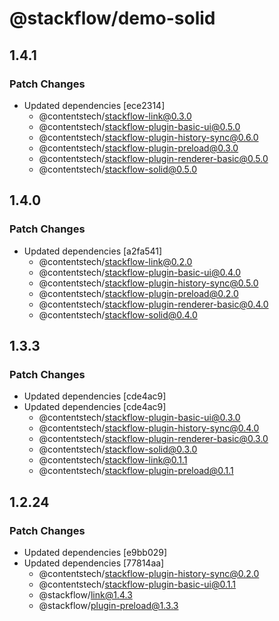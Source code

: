 # @stackflow/demo-solid

## 1.4.1

### Patch Changes

- Updated dependencies [ece2314]
  - @contentstech/stackflow-link@0.3.0
  - @contentstech/stackflow-plugin-basic-ui@0.5.0
  - @contentstech/stackflow-plugin-history-sync@0.6.0
  - @contentstech/stackflow-plugin-preload@0.3.0
  - @contentstech/stackflow-plugin-renderer-basic@0.5.0
  - @contentstech/stackflow-solid@0.5.0

## 1.4.0

### Patch Changes

- Updated dependencies [a2fa541]
  - @contentstech/stackflow-link@0.2.0
  - @contentstech/stackflow-plugin-basic-ui@0.4.0
  - @contentstech/stackflow-plugin-history-sync@0.5.0
  - @contentstech/stackflow-plugin-preload@0.2.0
  - @contentstech/stackflow-plugin-renderer-basic@0.4.0
  - @contentstech/stackflow-solid@0.4.0

## 1.3.3

### Patch Changes

- Updated dependencies [cde4ac9]
- Updated dependencies [cde4ac9]
  - @contentstech/stackflow-plugin-basic-ui@0.3.0
  - @contentstech/stackflow-plugin-history-sync@0.4.0
  - @contentstech/stackflow-plugin-renderer-basic@0.3.0
  - @contentstech/stackflow-solid@0.3.0
  - @contentstech/stackflow-link@0.1.1
  - @contentstech/stackflow-plugin-preload@0.1.1

## 1.2.24

### Patch Changes

- Updated dependencies [e9bb029]
- Updated dependencies [77814aa]
  - @contentstech/stackflow-plugin-history-sync@0.2.0
  - @contentstech/stackflow-plugin-basic-ui@0.1.1
  - @stackflow/link@1.4.3
  - @stackflow/plugin-preload@1.3.3
